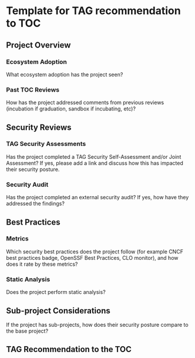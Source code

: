 # Template for TAG recommendation to TOC

## Project Overview

### Ecosystem Adoption

What ecosystem adoption has the project seen?

### Past TOC Reviews

How has the project addressed comments from previous reviews (incubation if graduation, sandbox if incubating, etc)?


## Security Reviews

### TAG Security Assessments

Has the project completed a TAG Security Self-Assessment and/or Joint Assessment? If yes, please add a link and discuss how this has impacted their security posture.

### Security Audit

Has the project completed an external security audit? If yes, how have they addressed the findings?


## Best Practices

### Metrics

Which security best practices does the project follow (for example CNCF best practices badge, OpenSSF Best Practices, CLO monitor), and how does it rate by these metrics?

### Static Analysis

Does the project perform static analysis?

## Sub-project Considerations

If the project has sub-projects, how does their security posture compare to the base project?

## TAG Recommendation to the TOC
